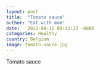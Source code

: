 ```yaml
---
layout: post
title:  "Tomato sauce"
author: "Eat with mom"
date:   2021-04-11 09:32:23 -0800
categories: Healthy
country: Belgium
image: tomato-sauce.jpg
---
```

Tomato sauce